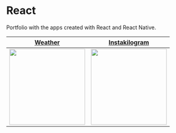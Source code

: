 # React

Portfolio with the apps created with React and React Native.

| [Weather](./weather) | [Instakilogram](./instakilogram) |
|---------|---------------|
| <img height=200 src="./weather/assets/demo.gif" /> |<img height=200 src="./instakilogram/assets/demo.gif" />|
